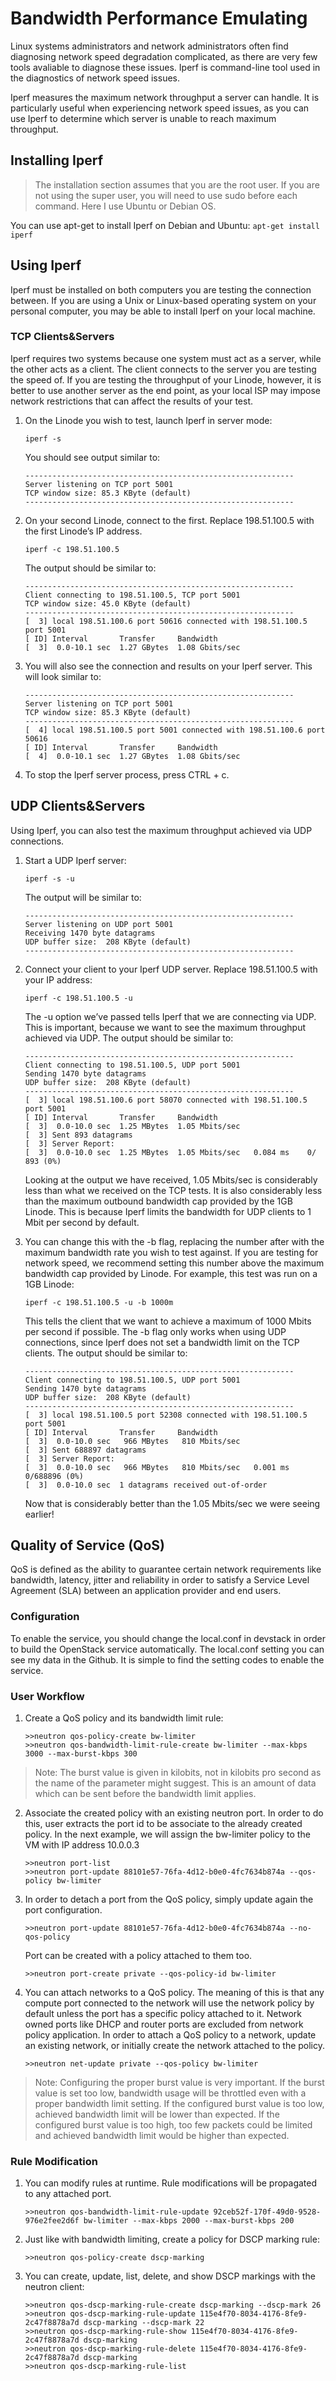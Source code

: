 # Bandwidth Performance Emulating

Linux systems administrators and network administrators often find diagnosing network speed degradation complicated, as there are very few tools avaliable to diagnose these issues. Iperf is command-line tool used in the diagnostics of network speed issues.

Iperf measures the maximum network throughput a server can handle. It is particularly useful when experiencing network speed issues, as you can use Iperf to determine which server is unable to reach maximum throughput.

## Installing Iperf

> The installation section assumes that you are the root user. If you are not using the super user, you will need to use sudo before each command. Here I use Ubuntu or Debian OS.

You can use apt-get to install Iperf on Debian and Ubuntu:
     ```
     apt-get install iperf
     ```

## Using Iperf

Iperf must be installed on both computers you are testing the connection between. If you are using a Unix or Linux-based operating system on your personal computer, you may be able to install Iperf on your local machine. 

### TCP Clients&Servers 

Iperf requires two systems because one system must act as a server, while the other acts as a client. The client connects to the server you are testing the speed of. If you are testing the throughput of your Linode, however, it is better to use another server as the end point, as your local ISP may impose network restrictions that can affect the results of your test.

  1. On the Linode you wish to test, launch Iperf in server mode:
     ```
     iperf -s
     ```
     You should see output similar to:
     ```
     ------------------------------------------------------------
     Server listening on TCP port 5001
     TCP window size: 85.3 KByte (default)
     ------------------------------------------------------------
     ```

  2. On your second Linode, connect to the first. Replace 198.51.100.5 with the first Linode’s IP
     address.
     ```
     iperf -c 198.51.100.5
     ```
     The output should be similar to:
     ```
     ------------------------------------------------------------
     Client connecting to 198.51.100.5, TCP port 5001
     TCP window size: 45.0 KByte (default)
     ------------------------------------------------------------
     [  3] local 198.51.100.6 port 50616 connected with 198.51.100.5 port 5001
     [ ID] Interval       Transfer     Bandwidth
     [  3]  0.0-10.1 sec  1.27 GBytes  1.08 Gbits/sec
     ```

  3. You will also see the connection and results on your Iperf server. This will look similar to:
     ```
     ------------------------------------------------------------
     Server listening on TCP port 5001
     TCP window size: 85.3 KByte (default)
     ------------------------------------------------------------
     [  4] local 198.51.100.5 port 5001 connected with 198.51.100.6 port 50616
     [ ID] Interval       Transfer     Bandwidth
     [  4]  0.0-10.1 sec  1.27 GBytes  1.08 Gbits/sec
     ```

  4. To stop the Iperf server process, press CTRL + c.

## UDP Clients&Servers

Using Iperf, you can also test the maximum throughput achieved via UDP connections.

  1. Start a UDP Iperf server:
     ```
     iperf -s -u
     ```
     The output will be similar to:
     ```
     ------------------------------------------------------------
     Server listening on UDP port 5001
     Receiving 1470 byte datagrams
     UDP buffer size:  208 KByte (default)
     ------------------------------------------------------------
     ```

  2. Connect your client to your Iperf UDP server. Replace 198.51.100.5 with your IP address:
     ```
     iperf -c 198.51.100.5 -u
     ```
     The -u option we’ve passed tells Iperf that we are connecting via UDP. This is important, because we want to see the maximum throughput achieved via UDP. The output should be similar to:
     ```
     ------------------------------------------------------------
     Client connecting to 198.51.100.5, UDP port 5001
     Sending 1470 byte datagrams
     UDP buffer size:  208 KByte (default)
     ------------------------------------------------------------
     [  3] local 198.51.100.6 port 58070 connected with 198.51.100.5 port 5001
     [ ID] Interval       Transfer     Bandwidth
     [  3]  0.0-10.0 sec  1.25 MBytes  1.05 Mbits/sec
     [  3] Sent 893 datagrams
     [  3] Server Report:
     [  3]  0.0-10.0 sec  1.25 MBytes  1.05 Mbits/sec   0.084 ms    0/  893 (0%)

     ```
     Looking at the output we have received, 1.05 Mbits/sec is considerably less than what we received on the TCP tests. It is also considerably less than the maximum outbound bandwidth cap provided by the 1GB Linode. This is because Iperf limits the bandwidth for UDP clients to 1 Mbit per second by default.

  3. You can change this with the -b flag, replacing the number after with the maximum bandwidth rate you wish to test against. If you are testing for network speed, we recommend setting this number above the maximum bandwidth cap provided by Linode. For example, this test was run on a 1GB Linode:
     ```
     iperf -c 198.51.100.5 -u -b 1000m
     ```
     This tells the client that we want to achieve a maximum of 1000 Mbits per second if possible. The -b flag only works when using UDP connections, since Iperf does not set a bandwidth limit on the TCP clients.
     The output should be similar to:
     ```
     ------------------------------------------------------------
     Client connecting to 198.51.100.5, UDP port 5001
     Sending 1470 byte datagrams
     UDP buffer size:  208 KByte (default)
     ------------------------------------------------------------
     [  3] local 198.51.100.5 port 52308 connected with 198.51.100.5 port 5001
     [ ID] Interval       Transfer     Bandwidth
     [  3]  0.0-10.0 sec   966 MBytes   810 Mbits/sec
     [  3] Sent 688897 datagrams
     [  3] Server Report:
     [  3]  0.0-10.0 sec   966 MBytes   810 Mbits/sec   0.001 ms    0/688896 (0%)
     [  3]  0.0-10.0 sec  1 datagrams received out-of-order
     ```
     Now that is considerably better than the 1.05 Mbits/sec we were seeing earlier!

## Quality of Service (QoS)

QoS is defined as the ability to guarantee certain network requirements like bandwidth, latency, jitter and reliability in order to satisfy a Service Level Agreement (SLA) between an application provider and end users.

### Configuration

To enable the service, you should change the local.conf in devstack in order to build the OpenStack service automatically. The local.conf setting you can see my data in the Github. It is simple to find the setting codes to enable the service.

### User Workflow

  1. Create a QoS policy and its bandwidth limit rule:
     ```
     >>neutron qos-policy-create bw-limiter
     >>neutron qos-bandwidth-limit-rule-create bw-limiter --max-kbps 3000 --max-burst-kbps 300
     ```
  > Note: The burst value is given in kilobits, not in kilobits pro second as the name of the parameter might suggest. This is an amount of data which can be sent before the bandwidth limit applies.

  2. Associate the created policy with an existing neutron port. In order to do this, user extracts the port id to be associate to the already created policy. In the next example, we will assign the bw-limiter policy to the VM with IP address 10.0.0.3
     ```
     >>neutron port-list
     >>neutron port-update 88101e57-76fa-4d12-b0e0-4fc7634b874a --qos-policy bw-limiter
     ```

  3. In order to detach a port from the QoS policy, simply update again the port configuration.
     ```
     >>neutron port-update 88101e57-76fa-4d12-b0e0-4fc7634b874a --no-qos-policy
     ```
     Port can be created with a policy attached to them too.
     ```
     >>neutron port-create private --qos-policy-id bw-limiter
     ```

  4. You can attach networks to a QoS policy. The meaning of this is that any compute port connected to the network will use the network policy by default unless the port has a specific policy attached to it. Network owned ports like DHCP and router ports are excluded from network policy application.
     In order to attach a QoS policy to a network, update an existing network, or initially create the network attached to the policy.
     ```
     >>neutron net-update private --qos-policy bw-limiter
     ```
  > Note: Configuring the proper burst value is very important. If the burst value is set too low, bandwidth usage will be throttled even with a proper bandwidth limit setting. If the configured burst value is too low, achieved bandwidth limit will be lower than expected. If the configured burst value is too high, too few packets could be limited and achieved bandwidth limit would be higher than expected. 

### Rule Modification

  1. You can modify rules at runtime. Rule modifications will be propagated to any attached port.
     ```
     >>neutron qos-bandwidth-limit-rule-update 92ceb52f-170f-49d0-9528-976e2fee2d6f bw-limiter --max-kbps 2000 --max-burst-kbps 200
     ```

  2. Just like with bandwidth limiting, create a policy for DSCP marking rule:
     ```
     >>neutron qos-policy-create dscp-marking
     ```

  3. You can create, update, list, delete, and show DSCP markings with the neutron client:
     ```
     >>neutron qos-dscp-marking-rule-create dscp-marking --dscp-mark 26
     >>neutron qos-dscp-marking-rule-update 115e4f70-8034-4176-8fe9-2c47f8878a7d dscp-marking --dscp-mark 22
     >>neutron qos-dscp-marking-rule-show 115e4f70-8034-4176-8fe9-2c47f8878a7d dscp-marking
     >>neutron qos-dscp-marking-rule-delete 115e4f70-8034-4176-8fe9-2c47f8878a7d dscp-marking
     >>neutron qos-dscp-marking-rule-list
     ```
















